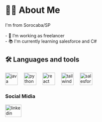 <h1 align="left">👩‍💻  About Me</h1>

###

<p align="left">I'm from Sorocaba/SP<br><br>- 🔭 I’m working as freelancer<br>- 📚 I'm currently learning salesforce and C#<br></p>

###

<h2 align="left">🛠 Languages and tools</h2>

###

<div align="left">
  <img src="https://skillicons.dev/icons?i=java" height="40" alt="java logo"  />
  <img width="12" />
  <img src="https://skillicons.dev/icons?i=py" height="40" alt="python logo"  />
  <img width="12" />
  <img src="https://skillicons.dev/icons?i=react" height="40" alt="react logo"  />
  <img width="12" />
  <img src="https://skillicons.dev/icons?i=tailwind" height="40" alt="tailwindcss logo"  />
  <img width="12" />
  <img src="https://cdn.jsdelivr.net/gh/devicons/devicon/icons/salesforce/salesforce-original.svg" height="40" alt="salesforce logo"  />
</div>



<h3 align="left">Social Midia</h3>

<div align="left">
  <a href="https://www.linkedin.com/in/samuelcardosodeoliveira/" target="_blank">
    <img src="https://raw.githubusercontent.com/maurodesouza/profile-readme-generator/master/src/assets/icons/social/linkedin/default.svg" width="52" height="40" alt="linkedin logo"  />
  </a>


###
